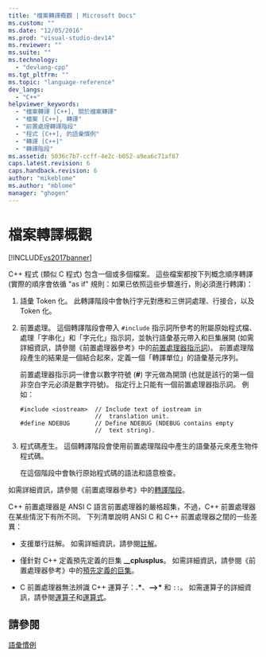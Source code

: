```yaml
---
title: "檔案轉譯概觀 | Microsoft Docs"
ms.custom: ""
ms.date: "12/05/2016"
ms.prod: "visual-studio-dev14"
ms.reviewer: ""
ms.suite: ""
ms.technology: 
  - "devlang-cpp"
ms.tgt_pltfrm: ""
ms.topic: "language-reference"
dev_langs: 
  - "C++"
helpviewer_keywords: 
  - "檔案轉譯 [C++], 關於檔案轉譯"
  - "檔案 [C++], 轉譯"
  - "前置處理轉譯階段"
  - "程式 [C++], 的語彙慣例"
  - "轉譯 [C++]"
  - "轉譯階段"
ms.assetid: 5036c7b7-ccff-4e2c-b052-a9ea6c71af87
caps.latest.revision: 6
caps.handback.revision: 6
author: "mikeblome"
ms.author: "mblome"
manager: "ghogen"
---
```

# 檔案轉譯概觀
[!INCLUDE[vs2017banner](../assembler/inline/includes/vs2017banner.md)]

C\+\+ 程式 \(類似 C 程式\) 包含一個或多個檔案。  這些檔案都按下列概念順序轉譯 \(實際的順序會依循 "as if" 規則：如果已依照這些步驟進行，則必須進行轉譯\)：  
  
1.  語彙 Token 化。  此轉譯階段中會執行字元對應和三併詞處理、行接合，以及 Token 化。  
  
2.  前置處理。  這個轉譯階段會帶入 `#include` 指示詞所參考的附屬原始程式檔、處理「字串化」和「字元化」指示詞，並執行語彙基元帶入和巨集展開 \(如需詳細資訊，請參閱《前置處理器參考》中的[前置處理器指示詞](../preprocessor/preprocessor-directives.md)\)。  前置處理階段產生的結果是一個結合起來，定義一個「轉譯單位」的語彙基元序列。  
  
     前置處理器指示詞一律會以數字符號 \(**\#**\) 字元做為開頭 \(也就是該行的第一個非空白字元必須是數字符號\)。  指定行上只能有一個前置處理器指示詞。  例如：  
  
    ```  
    #include <iostream>  // Include text of iostream in   
                         //  translation unit.  
    #define NDEBUG       // Define NDEBUG (NDEBUG contains empty   
                         //  text string).  
    ```  
  
3.  程式碼產生。  這個轉譯階段會使用前置處理階段中產生的語彙基元來產生物件程式碼。  
  
     在這個階段中會執行原始程式碼的語法和語意檢查。  
  
 如需詳細資訊，請參閱《前置處理器參考》中的[轉譯階段](../preprocessor/phases-of-translation.md)。  
  
 C\+\+ 前置處理器是 ANSI C 語言前置處理器的嚴格超集，不過，C\+\+ 前置處理器在某些情況下有所不同。  下列清單說明 ANSI C 和 C\+\+ 前置處理器之間的一些差異：  
  
-   支援單行註解。  如需詳細資訊，請參閱[註解](../cpp/comments-cpp.md)。  
  
-   僅針對 C\+\+ 定義預先定義的巨集 **\_\_cplusplus**。  如需詳細資訊，請參閱《前置處理器參考》中的[預先定義的巨集](../preprocessor/predefined-macros.md)。  
  
-   C 前置處理器無法辨識 C\+\+ 運算子：**.\***、**–\>\*** 和 `::`。  如需運算子的詳細資訊，請參閱[運算子](../cpp/cpp-built-in-operators-precedence-and-associativity.md)和[運算式](../cpp/expressions-cpp.md)。  
  
## 請參閱  
 [語彙慣例](../cpp/lexical-conventions.md)